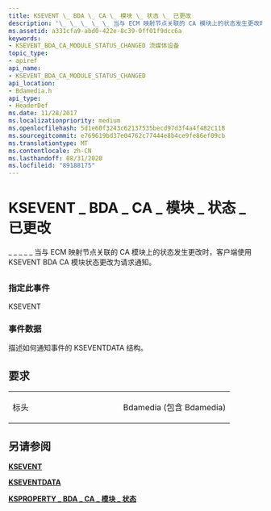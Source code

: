```yaml
---
title: KSEVENT \_ BDA \_ CA \_ 模块 \_ 状态 \_ 已更改
description: '\_ \_ \_ \_ \_ 当与 ECM 映射节点关联的 CA 模块上的状态发生更改时，客户端使用 KSEVENT BDA CA 模块状态更改为请求通知。'
ms.assetid: a331cfa9-abd0-422e-8c39-0ff01f9dcc6a
keywords:
- KSEVENT_BDA_CA_MODULE_STATUS_CHANGED 流媒体设备
topic_type:
- apiref
api_name:
- KSEVENT_BDA_CA_MODULE_STATUS_CHANGED
api_location:
- Bdamedia.h
api_type:
- HeaderDef
ms.date: 11/28/2017
ms.localizationpriority: medium
ms.openlocfilehash: 5d1e60f3243c62137535becd97d3f4a4f482c118
ms.sourcegitcommit: e769619bd37e04762c77444e8b4ce9fe86ef09cb
ms.translationtype: MT
ms.contentlocale: zh-CN
ms.lasthandoff: 08/31/2020
ms.locfileid: "89188175"
---
```

# <a name="ksevent_bda_ca_module_status_changed"></a>KSEVENT \_ BDA \_ CA \_ 模块 \_ 状态 \_ 已更改


\_ \_ \_ \_ \_ 当与 ECM 映射节点关联的 CA 模块上的状态发生更改时，客户端使用 KSEVENT BDA CA 模块状态更改为请求通知。

## <span id="ddk_ksevent_bda_ca_module_status_changed_ks"></span><span id="DDK_KSEVENT_BDA_CA_MODULE_STATUS_CHANGED_KS"></span>


### <a name="span-idspecifying_this_eventspanspan-idspecifying_this_eventspanspecifying-this-event"></a><span id="specifying_this_event"></span><span id="SPECIFYING_THIS_EVENT"></span>指定此事件

KSEVENT

### <a name="span-idevent_dataspanspan-idevent_dataspanevent-data"></a><span id="event_data"></span><span id="EVENT_DATA"></span>事件数据

描述如何通知事件的 KSEVENTDATA 结构。

<a name="requirements"></a>要求
------------

<table>
<colgroup>
<col width="50%" />
<col width="50%" />
</colgroup>
<tbody>
<tr class="odd">
<td><p>标头</p></td>
<td>Bdamedia (包含 Bdamedia) </td>
</tr>
</tbody>
</table>

## <a name="see-also"></a>另请参阅


[**KSEVENT**](/previous-versions/ff561744(v=vs.85))

[**KSEVENTDATA**](/windows-hardware/drivers/ddi/ks/ns-ks-kseventdata)

[**KSPROPERTY \_ BDA \_ CA \_ 模块 \_ 状态**](ksproperty-bda-ca-module-status.md)

 

